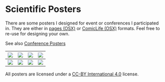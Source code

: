 <!-- 
Create thumbnails with: mogrify -format png -thumbnail x1024 -background white -alpha remove -path thumbnails -bordercolor black -border 3 *.pdf
-->

# Scientific Posters

There are some posters I designed for event or conferences I participated
in. They are either in [pages (OSX)](https://www.apple.com/pages/) or
[ComicLife (OSX)](https://plasq.com/apps/comiclife/macwin/) formats.
Feel free to re-use for designing your own.

See also [Conference Posters](https://github.com/rougier/conference-posters)


| [![][1.png]][1.pdf] | [![][2.png]][2.pdf] | [![][3.png]][3.pdf] | [![][4.png]][4.pdf] |
| ------------------- | ------------------- | ------------------- | ------------------- |
| [![][5.png]][5.pdf] | [![][6.png]][6.pdf] | [![][7.png]][7.pdf] | [![][8.png]][8.pdf] |

All posters are licensed under a [CC-BY International 4.0](https://creativecommons.org/licenses/by/4.0/) license.


[1.png]: ./thumbnails/2015-RLDM.png
[1.pdf]: ./pdf/2015-RLDM.pdf
[1.pgs]: ./src/2015-RLDM.pages

[2.png]: ./thumbnails/2015-SBDM.png
[2.pdf]: ./pdf/2015-SBDM.pdf
[2.pgs]: ./src/2015-SBDM.pages

[3.png]: ./thumbnails/2015-Euroscipy.png
[3.pdf]: ./pdf/2015-Euroscipy.pdf
[3.cmc]: ./src/2015-Euroscipy.comiclife

[4.png]: ./thumbnails/2016-Comprendre.png
[4.pdf]: ./pdf/2016-Comprendre.pdf
[4.pgs]: ./src/2016-Comprendre.pages

[5.png]: ./thumbnails/2016-Calculer.png
[5.pdf]: ./pdf/2016-Calculer.pdf
[5.pgs]: ./src/2016-Calculer.pages

[6.png]: ./thumbnails/2019-iBAGS.png
[6.pdf]: ./pdf/2019-iBAGS.pdf
[6.pgs]: ./src/2019-iBAGS.pages

[7.png]: ./thumbnails/2015-HCERES.png
[7.pdf]: ./pdf/2015-HCERES.pdf
[7.cmc]: ./src/2015-HCERES.comiclife

[8.png]: ./thumbnails/2023-iBAGS.png
[8.pdf]: ./pdf/2023-iBAGS.pdf
[8.pgs]: ./src/2023-iBAGS.pages
